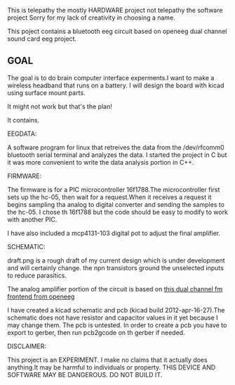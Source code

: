 This is telepathy the mostly HARDWARE project not telepathy the software project
Sorry for my lack of creativity in choosing a name.

This poject contains a bluetooth eeg circuit based on openeeg dual channel sound card eeg project.

GOAL
------
The goal is to do brain computer interface experments.I want to make a wireless headband that runs
on a battery. I will design the board with kicad using surface mount parts.

It might not work but that's the plan!



It contains.


EEGDATA:

A software program for linux that retreives the data from the /dev/rfcomm0 bluetooth serial terminal
and analyzes the data. 
I started the project in C but it was more convenient to write the data analysis portion in C++. 



FIRMWARE:

The firmware is for a PIC microcontroller 16f1788.The microcontroller first sets up the hc-05,
then wait for a request.When it receives  a request it begins sampling tha analog to digital converter
and sending the samples to the hc-05. I chose th 16f1788 but the code should be easy to modify to work
with another PIC.

I have also included a mcp4131-103 digital pot to adjust the final amplifier.


SCHEMATIC:

draft.png is a rough draft of my current design which is under development and will certainly change. the npn transistors ground the unselected inputs to reduce parasitics.

The analog amplifier portion of the circuit is based on [this dual channel fm frontend from openeeg](http://openeeg.sourceforge.net/doc/hw/sceeg/DualChannelFMUnit-Sheet1.jpg) 

I have created a kicad schematic and pcb (kicad build 2012-apr-16-27).The schematic does not have resistor and capacitor values in it yet because I may change them. The pcb is untested. In order to create a pcb you have to export to gerber, then run pcb2gcode on th gerber if needed. 



DISCLAIMER:

This project is an EXPERIMENT. I make no claims that it actually does anything.It may be harmful to 
individuals or property.
THIS DEVICE AND SOFTWARE MAY BE DANGEROUS. DO NOT BUILD IT.
